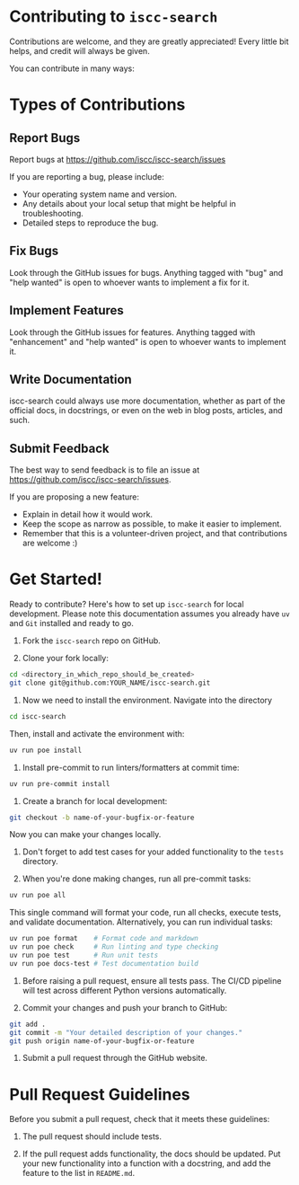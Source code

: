 # Contributing to `iscc-search`

Contributions are welcome, and they are greatly appreciated! Every little bit helps, and credit will always be
given.

You can contribute in many ways:

# Types of Contributions

## Report Bugs

Report bugs at https://github.com/iscc/iscc-search/issues

If you are reporting a bug, please include:

- Your operating system name and version.
- Any details about your local setup that might be helpful in troubleshooting.
- Detailed steps to reproduce the bug.

## Fix Bugs

Look through the GitHub issues for bugs. Anything tagged with "bug" and "help wanted" is open to whoever wants
to implement a fix for it.

## Implement Features

Look through the GitHub issues for features. Anything tagged with "enhancement" and "help wanted" is open to
whoever wants to implement it.

## Write Documentation

iscc-search could always use more documentation, whether as part of the official docs, in docstrings, or even on
the web in blog posts, articles, and such.

## Submit Feedback

The best way to send feedback is to file an issue at https://github.com/iscc/iscc-search/issues.

If you are proposing a new feature:

- Explain in detail how it would work.
- Keep the scope as narrow as possible, to make it easier to implement.
- Remember that this is a volunteer-driven project, and that contributions are welcome :)

# Get Started!

Ready to contribute? Here's how to set up `iscc-search` for local development. Please note this documentation
assumes you already have `uv` and `Git` installed and ready to go.

1. Fork the `iscc-search` repo on GitHub.

2. Clone your fork locally:

```bash
cd <directory_in_which_repo_should_be_created>
git clone git@github.com:YOUR_NAME/iscc-search.git
```

1. Now we need to install the environment. Navigate into the directory

```bash
cd iscc-search
```

Then, install and activate the environment with:

```bash
uv run poe install
```

1. Install pre-commit to run linters/formatters at commit time:

```bash
uv run pre-commit install
```

1. Create a branch for local development:

```bash
git checkout -b name-of-your-bugfix-or-feature
```

Now you can make your changes locally.

1. Don't forget to add test cases for your added functionality to the `tests` directory.

2. When you're done making changes, run all pre-commit tasks:

```bash
uv run poe all
```

This single command will format your code, run all checks, execute tests, and validate documentation.
Alternatively, you can run individual tasks:

```bash
uv run poe format    # Format code and markdown
uv run poe check     # Run linting and type checking
uv run poe test      # Run unit tests
uv run poe docs-test # Test documentation build
```

1. Before raising a pull request, ensure all tests pass. The CI/CD pipeline will test across different Python
    versions automatically.

2. Commit your changes and push your branch to GitHub:

```bash
git add .
git commit -m "Your detailed description of your changes."
git push origin name-of-your-bugfix-or-feature
```

1. Submit a pull request through the GitHub website.

# Pull Request Guidelines

Before you submit a pull request, check that it meets these guidelines:

1. The pull request should include tests.

2. If the pull request adds functionality, the docs should be updated. Put your new functionality into a
    function with a docstring, and add the feature to the list in `README.md`.
